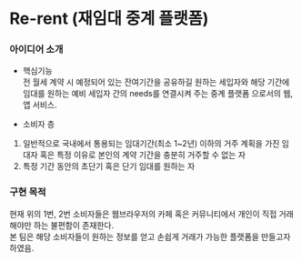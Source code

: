 # Re-rent (재임대 중계 플랫폼)


### 아이디어 소개
- 핵심기능  
전 월세 계약 시 예정되어 있는 잔여기간을 공유하길 원하는 세입자와 해당 기간에 임대를 원하는 예비 세입자 간의 needs를 연결시켜 주는 중계 플랫폼 으로서의 웹, 앱 서비스.


- 소비자 층 
1. 일반적으로 국내에서 통용되는 임대기간(최소 1~2년) 이하의 거주 계획을 가진 임대자 혹은 특정 이유로 본인의 계약 기간을 충분히 거주할 수 없는 자
2. 특정 기간 동안의 초단기 혹은 단기 임대를 원하는 자


### 구현 목적  
현재 위의 1번, 2번 소비자들은 웹브라우저의 카페 혹은 커뮤니티에서 개인이 직접 거래해야만 하는 불편함이 존재한다.  
본 팀은 해당 소비자들이 원하는 정보를 얻고 손쉽게 거래가 가능한 플랫폼을 만들고자 하였음.


### 
